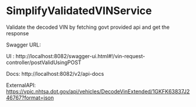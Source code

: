 # SimplifyValidatedVINService
Validate the decoded VIN by fetching govt provided api and get the response

Swagger URL:

UI : http://localhost:8082/swagger-ui.html#!/vin-request-controller/postValidUsingPOST

Docs: http://localhost:8082/v2/api-docs

ExternalAPI: https://vpic.nhtsa.dot.gov/api/vehicles/DecodeVinExtended/1GKFK63837J246767?format=json
